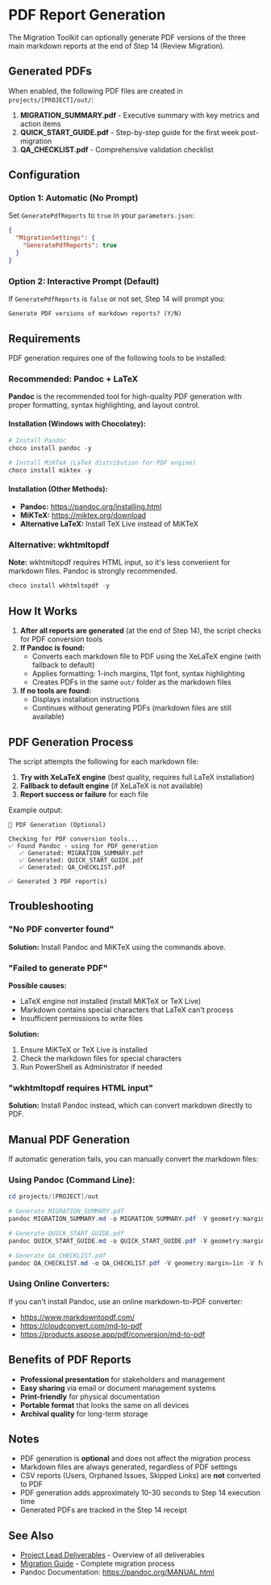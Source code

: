 # PDF Report Generation

The Migration Toolkit can optionally generate PDF versions of the three main markdown reports at the end of Step 14 (Review Migration).

## Generated PDFs

When enabled, the following PDF files are created in `projects/[PROJECT]/out/`:

1. **MIGRATION_SUMMARY.pdf** - Executive summary with key metrics and action items
2. **QUICK_START_GUIDE.pdf** - Step-by-step guide for the first week post-migration
3. **QA_CHECKLIST.pdf** - Comprehensive validation checklist

## Configuration

### Option 1: Automatic (No Prompt)

Set `GeneratePdfReports` to `true` in your `parameters.json`:

```json
{
  "MigrationSettings": {
    "GeneratePdfReports": true
  }
}
```

### Option 2: Interactive Prompt (Default)

If `GeneratePdfReports` is `false` or not set, Step 14 will prompt you:

```
Generate PDF versions of markdown reports? (Y/N)
```

## Requirements

PDF generation requires one of the following tools to be installed:

### Recommended: Pandoc + LaTeX

**Pandoc** is the recommended tool for high-quality PDF generation with proper formatting, syntax highlighting, and layout control.

#### Installation (Windows with Chocolatey):

```powershell
# Install Pandoc
choco install pandoc -y

# Install MiKTeX (LaTeX distribution for PDF engine)
choco install miktex -y
```

#### Installation (Other Methods):

- **Pandoc:** https://pandoc.org/installing.html
- **MiKTeX:** https://miktex.org/download
- **Alternative LaTeX:** Install TeX Live instead of MiKTeX

### Alternative: wkhtmltopdf

**Note:** wkhtmltopdf requires HTML input, so it's less convenient for markdown files. Pandoc is strongly recommended.

```powershell
choco install wkhtmltopdf -y
```

## How It Works

1. **After all reports are generated** (at the end of Step 14), the script checks for PDF conversion tools
2. **If Pandoc is found:**
   - Converts each markdown file to PDF using the XeLaTeX engine (with fallback to default)
   - Applies formatting: 1-inch margins, 11pt font, syntax highlighting
   - Creates PDFs in the same `out/` folder as the markdown files
3. **If no tools are found:**
   - Displays installation instructions
   - Continues without generating PDFs (markdown files are still available)

## PDF Generation Process

The script attempts the following for each markdown file:

1. **Try with XeLaTeX engine** (best quality, requires full LaTeX installation)
2. **Fallback to default engine** (if XeLaTeX is not available)
3. **Report success or failure** for each file

Example output:

```
📄 PDF Generation (Optional)

Checking for PDF conversion tools...
✅ Found Pandoc - using for PDF generation
   ✅ Generated: MIGRATION_SUMMARY.pdf
   ✅ Generated: QUICK_START_GUIDE.pdf
   ✅ Generated: QA_CHECKLIST.pdf

✅ Generated 3 PDF report(s)
```

## Troubleshooting

### "No PDF converter found"

**Solution:** Install Pandoc and MiKTeX using the commands above.

### "Failed to generate PDF"

**Possible causes:**
- LaTeX engine not installed (install MiKTeX or TeX Live)
- Markdown contains special characters that LaTeX can't process
- Insufficient permissions to write files

**Solution:**
1. Ensure MiKTeX or TeX Live is installed
2. Check the markdown files for special characters
3. Run PowerShell as Administrator if needed

### "wkhtmltopdf requires HTML input"

**Solution:** Install Pandoc instead, which can convert markdown directly to PDF.

## Manual PDF Generation

If automatic generation fails, you can manually convert the markdown files:

### Using Pandoc (Command Line):

```powershell
cd projects/[PROJECT]/out

# Generate MIGRATION_SUMMARY.pdf
pandoc MIGRATION_SUMMARY.md -o MIGRATION_SUMMARY.pdf -V geometry:margin=1in -V fontsize=11pt

# Generate QUICK_START_GUIDE.pdf
pandoc QUICK_START_GUIDE.md -o QUICK_START_GUIDE.pdf -V geometry:margin=1in -V fontsize=11pt

# Generate QA_CHECKLIST.pdf
pandoc QA_CHECKLIST.md -o QA_CHECKLIST.pdf -V geometry:margin=1in -V fontsize=11pt
```

### Using Online Converters:

If you can't install Pandoc, use an online markdown-to-PDF converter:
- https://www.markdowntopdf.com/
- https://cloudconvert.com/md-to-pdf
- https://products.aspose.app/pdf/conversion/md-to-pdf

## Benefits of PDF Reports

- **Professional presentation** for stakeholders and management
- **Easy sharing** via email or document management systems
- **Print-friendly** for physical documentation
- **Portable format** that looks the same on all devices
- **Archival quality** for long-term storage

## Notes

- PDF generation is **optional** and does not affect the migration process
- Markdown files are always generated, regardless of PDF settings
- CSV reports (Users, Orphaned Issues, Skipped Links) are **not** converted to PDF
- PDF generation adds approximately 10-30 seconds to Step 14 execution time
- Generated PDFs are tracked in the Step 14 receipt

## See Also

- [Project Lead Deliverables](PROJECT_LEAD_DELIVERABLES.md) - Overview of all deliverables
- [Migration Guide](MIGRATION_GUIDE.md) - Complete migration process
- Pandoc Documentation: https://pandoc.org/MANUAL.html

